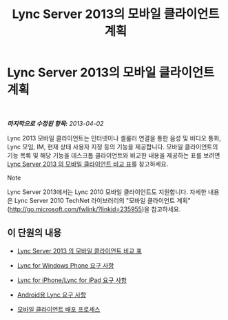 ﻿---
title: Lync Server 2013의 모바일 클라이언트 계획
TOCTitle: Lync Server 2013의 모바일 클라이언트 계획
ms:assetid: a7b263a4-eeb8-4a04-acc2-0d29d72742cf
ms:mtpsurl: https://technet.microsoft.com/ko-kr/library/Hh690989(v=OCS.15)
ms:contentKeyID: 49304636
ms.date: 08/24/2015
mtps_version: v=OCS.15
ms.translationtype: HT
---

# Lync Server 2013의 모바일 클라이언트 계획

 

_**마지막으로 수정된 항목:** 2013-04-02_

Lync 2013 모바일 클라이언트는 인터넷이나 셀룰러 연결을 통한 음성 및 비디오 통화, Lync 모임, IM, 현재 상태 사용자 지정 등의 기능을 제공합니다. 모바일 클라이언트의 기능 목록 및 해당 기능을 데스크톱 클라이언트와 비교한 내용을 제공하는 표를 보려면 [Lync Server 2013 의 모바일 클라이언트 비교 표](lync-server-2013-mobile-client-comparison-tables.md)를 참고하세요.


> [!NOTE]
> Lync Server 2013에서는 Lync 2010 모바일 클라이언트도 지원합니다. 자세한 내용은 Lync Server 2010 TechNet 라이브러리의 "모바일 클라이언트 계획"(<A class=uri href="http://go.microsoft.com/fwlink/?linkid=235955">http://go.microsoft.com/fwlink/?linkid=235955</A>)을 참고하세요.



## 이 단원의 내용

  - [Lync Server 2013 의 모바일 클라이언트 비교 표](lync-server-2013-mobile-client-comparison-tables.md)

  - [Lync for Windows Phone 요구 사항](lync-server-2013-lync-for-windows-phone-requirements.md)

  - [Lync for iPhone/Lync for iPad 요구 사항](lync-server-2013-lync-for-iphone-and-ipad-requirements.md)

  - [Android용 Lync 요구 사항](lync-server-2013-lync-for-android-requirements.md)

  - [모바일 클라이언트 배포 프로세스](lync-server-2013-mobile-client-deployment-process.md)

